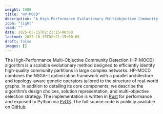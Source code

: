 ```yaml
---
weight: 1000
title: "HP-MOCD"
description: "A High-Performance Evolutionary Multiobjective Community Detection Algorithm for Large Graphs"
icon: "light"
lead: ""
date: 2025-05-15T02:21:15+00:00
lastmod: 2025-10-15T02:21:15+00:00
draft: false
images: []
---
```


The High-Performance Multi-Objective Community Detection (HP-MOCD) algorithm is a scalable evolutionary method designed to efficiently identify high-quality community partitions in large complex networks. HP-MOCD combines the NSGA-II optimization framework with a parallel architecture and topology-aware genetic operators tailored to the structure of real-world graphs. In addition to detailing its core components, we describe the algorithm’s design choices, solution representation, and multi-objective selection strategy. The implementation is written in [Rust](https://www.rust-lang.org/) for performance and exposed to Python via [PyO3](https://pyo3.rs/v0.24.0/). The full source code is publicly available on [GitHub](https://oliveira-sh.github.io/pymocd/).
